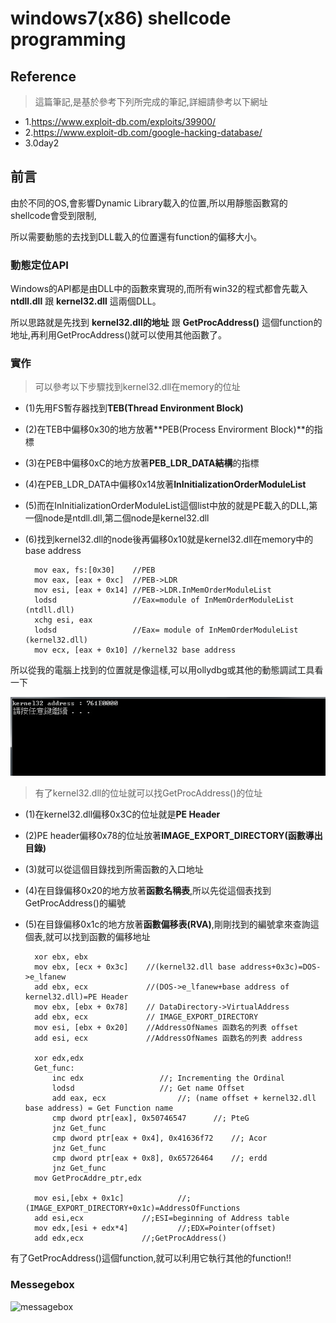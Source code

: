 # windows7(x86) shellcode programming

## Reference

> 這篇筆記,是基於參考下列所完成的筆記,詳細請參考以下網址
+ 1.https://www.exploit-db.com/exploits/39900/
+ 2.https://www.exploit-db.com/google-hacking-database/
+ 3.0day2

## 前言

由於不同的OS,會影響Dynamic Library載入的位置,所以用靜態函數寫的shellcode會受到限制,

所以需要動態的去找到DLL載入的位置還有function的偏移大小。

### 動態定位API

Windows的API都是由DLL中的函數來實現的,而所有win32的程式都會先載入 **ntdll.dll** 跟 **kernel32.dll** 這兩個DLL。

所以思路就是先找到 **kernel32.dll的地址** 跟 **GetProcAddress()** 這個function的地址,再利用GetProcAddress()就可以使用其他函數了。

### 實作

> 可以參考以下步驟找到kernel32.dll在memory的位址
+ (1)先用FS暫存器找到**TEB(Thread Environment Block)**
+ (2)在TEB中偏移0x30的地方放著**PEB(Process Envirorment Block)**的指標
+ (3)在PEB中偏移0xC的地方放著**PEB_LDR_DATA結構**的指標
+ (4)在PEB_LDR_DATA中偏移0x14放著**InInitializationOrderModuleList**
+ (5)而在InInitializationOrderModuleList這個list中放的就是PE載入的DLL,第一個node是ntdll.dll,第二個node是kernel32.dll
+ (6)找到kernel32.dll的node後再偏移0x10就是kernel32.dll在memory中的base address

		mov eax, fs:[0x30]    //PEB
		mov eax, [eax + 0xc]  //PEB->LDR 
		mov esi, [eax + 0x14] //PEB->LDR.InMemOrderModuleList
		lodsd                 //Eax=module of InMemOrderModuleList (ntdll.dll)
		xchg esi, eax
		lodsd                 //Eax= module of InMemOrderModuleList (kernel32.dll)
		mov ecx, [eax + 0x10] //kernel32 base address
 
 所以從我的電腦上找到的位置就是像這樣,可以用ollydbg或其他的動態調試工具看一下
 
![kernel32base](https://github.com/qqgnoe466263/shellcode/blob/master/windows7-x86/pic/ker_base.jpg)

> 有了kernel32.dll的位址就可以找GetProcAddress()的位址
+ (1)在kernel32.dll偏移0x3C的位址就是**PE Header**
+ (2)PE header偏移0x78的位址放著**IMAGE_EXPORT_DIRECTORY(函數導出目錄)**
+ (3)就可以從這個目錄找到所需函數的入口地址
+ (4)在目錄偏移0x20的地方放著**函數名稱表**,所以先從這個表找到GetProcAddress()的編號
+ (5)在目錄偏移0x1c的地方放著**函數偏移表(RVA)**,剛剛找到的編號拿來查詢這個表,就可以找到函數的偏移地址

		xor ebx, ebx
		mov ebx, [ecx + 0x3c]    //(kernel32.dll base address+0x3c)=DOS->e_lfanew
		add ebx, ecx             //(DOS->e_lfanew+base address of kernel32.dll)=PE Header
		mov ebx, [ebx + 0x78]    // DataDirectory->VirtualAddress
		add ebx, ecx             // IMAGE_EXPORT_DIRECTORY
		mov esi, [ebx + 0x20]    //AddressOfNames 函数名的列表 offset
		add esi, ecx             //AddressOfNames 函数名的列表 address		

		xor edx,edx
		Get_func:
			inc edx					//; Incrementing the Ordinal
			lodsd					//; Get name Offset
			add eax, ecx				//; (name offset + kernel32.dll base address) = Get Function name
			cmp dword ptr[eax], 0x50746547		//; PteG
			jnz Get_func
			cmp dword ptr[eax + 0x4], 0x41636f72 	//; Acor
			jnz Get_func
			cmp dword ptr[eax + 0x8], 0x65726464 	//; erdd
			jnz Get_func		
		mov GetProcAddre_ptr,edx
		
		mov esi,[ebx + 0x1c]    		//;(IMAGE_EXPORT_DIRECTORY+0x1c)=AddressOfFunctions
		add esi,ecx				//;ESI=beginning of Address table	
		mov edx,[esi + edx*4]			//;EDX=Pointer(offset)
		add edx,ecx				//;GetProcAddress()

有了GetProcAddress()這個function,就可以利用它執行其他的function!!

### Messegebox

![messagebox]()
